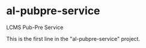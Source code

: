 # al-pubpre-service
LCMS Pub-Pre Service

This is the first line in the "al-pubpre-service" project.
